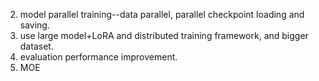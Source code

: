 2. model parallel training--data parallel, parallel checkpoint loading and saving.
5. use large model+LoRA and distributed training framework, and bigger dataset.
6. evaluation performance improvement.
7. MOE

